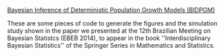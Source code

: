 [Bayesian Inference of Deterministic Population Growth Models (BIDPGM)](https://github.com/maxbiostat/papers/blob/master/CHAPTERS/Carvalho_Struchiner_Bastos_2015_Chap18_unrevised_preprint.pdf)

These are some pieces of code to generate the figures and the simulation study shown in the paper we presented at the 12th Brazilian Meeting on Bayesian Statistcs (EBEB 2014), to appear in the book ''Interdisciplinary Bayesian Statistics'' of the Springer Series in Mathematics and Statistics.
